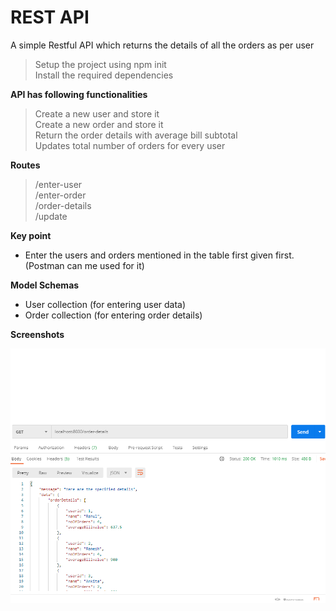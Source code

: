 # REST API
A simple Restful API which returns the details of all the orders as per user 

> Setup the project using npm init<br />
> Install the required dependencies

**API has following functionalities**

> Create a new user and store it<br />
> Create a new order and store it<br />
> Return the order details with average bill subtotal<br />
> Updates total number of orders for every user<br />


**Routes**

> /enter-user<br />
> /enter-order<br />
> /order-details<br />
> /update<br />

**Key point**

- Enter the users and orders mentioned in the table first given first.(Postman can me used for it)

**Model Schemas**

- User collection (for entering user data)
- Order collection (for entering order details)

**Screenshots**

![alt text](https://github.com/muneeb21/Assignment-gingerpan/blob/master/screenshots/assignment_image1.png?raw=true)



